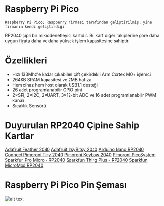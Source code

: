 # Raspberry Pi Pico
	Raspberry Pi Pico; Raspberry firması tarafından geliştirilmiş, yine firmanın kendi geliştirdiği
RP2040 çipli bir mikrodenetleyici kartıdır. Bu kart diğer rakiplerine göre daha uygun fiyata daha ve daha
yüksek işlem kapasitesine sahiptir.

# Özellikleri
- Hızı 133Mhz'e kadar çıkabilen çift çekirdekli Arm Cortex M0+ işlemci
- 264KB SRAM kapasitesi ve 2MB hafıza
- Hem cihaz hem host olarak USB1.1 desteği
- 26 adet programlanabilir GPIO pini
- 2×SPI, 2×I2C, 2×UART, 3×12-bit ADC ve 16 adet programlanabilir PWM kanalı
- Sıcaklık Sensörü

# Duyurulan RP2040 Çipine Sahip Kartlar

[Adafruit Feather 2040](https://www.adafruit.com/product/4884)
[Adafruit ItsyBitsy 2040](https://www.adafruit.com/product/4888)
[Arduino Nano RP2040 Connect](https://blog.arduino.cc/2021/01/20/welcome-raspberry-pi-to-the-world-of-microcontrollers/)
[Pimoroni Tiny 2040](https://shop.pimoroni.com/products/tiny-2040)
[Pimoroni Keybow 2040](https://shop.pimoroni.com/products/keybow-2040)
[Pimoroni PicoSystem](https://shop.pimoroni.com/products/picosystem)
[Sparkfun Pro Micro - RP2040](https://www.sparkfun.com/products/17717)
[Sparkfun Thing Plus - RP2040](https://www.sparkfun.com/products/17745)
[Sparkfun MicroMod RP2040](https://www.sparkfun.com/products/17720)

# Raspberry Pi Pico Pin Şeması
![alt text](https://www.raspberrypi.org/documentation/rp2040/getting-started/static/64b50c4316a7aefef66290dcdecda8be/Pico-R3-SDK11-Pinout.svg)



